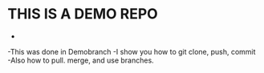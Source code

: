 # THIS IS A DEMO REPO
-
-This was done in Demobranch
-I show you how to git clone, push, commit
-Also how to pull. merge, and use branches.
